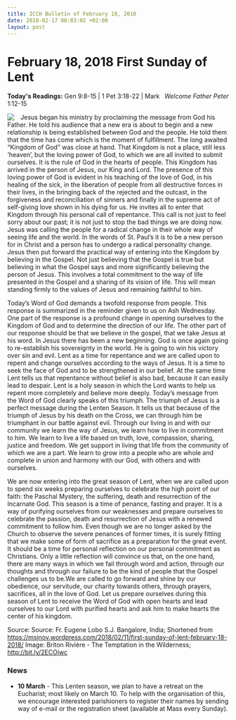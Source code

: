 ```yaml
---
title: ICCH Bulletin of February 18, 2018
date: 2018-02-17 06:03:02 +02:00
layout: post
---
```


# February 18, 2018 First Sunday of Lent
<span style="float: right"><em>Welcome Father Peter</em></span>
**Today's Readings:** Gen 9:8-15 | 1 Pet 3:18-22 | Mark 1:12-15


<img style="float: left; margin-right: 1em;" src="http://bit.ly/2ECOjwc">

Jesus began his ministry by proclaiming the message from God his Father. He told his audience that a new era is about to begin and a new relationship is being established between God and the people. He told them that the time has come which is the moment of fulfillment. The long awaited “Kingdom of God” was close at hand. That Kingdom is not a place, still less ‘heaven’, but the loving power of God, to which we are all invited to submit ourselves. It is the rule of God in the hearts of people. This Kingdom has arrived in the person of Jesus, our King and Lord. The presence of this loving power of God is evident in his teaching of the love of God, in his healing of the sick, in the liberation of people from all destructive forces in their lives, in the bringing back of the rejected and the outcast, in the forgiveness and reconciliation of sinners and finally in the supreme act of self-giving love shown in his dying for us. He invites all to enter that Kingdom through his personal call of repentance. This call is not just to feel sorry about our past; it is not just to stop the bad things we are doing now. Jesus was calling the people for a radical change in their whole way of seeing life and the world. In the words of St. Paul’s it is to be a new person for in Christ and a person has to undergo a radical personality change. Jesus then put forward the practical way of entering into the Kingdom by believing in the Gospel. Not just believing that the Gospel is true but believing in what the Gospel says and more significantly believing the person of Jesus. This involves a total commitment to the way of life presented in the Gospel and a sharing of its vision of life. This will mean standing firmly to the values of Jesus and remaining faithful to him.

Today’s Word of God demands a twofold response from people. This response is summarized in the reminder given to us on Ash Wednesday. One part of the response is a profound change in opening ourselves to the Kingdom of God and to determine the direction of our life. The other part of our response should be that we believe in the gospel, that we take Jesus at his word. In Jesus there has been a new beginning. God is once again going to re-establish his sovereignty in the world. He is going to win his victory over sin and evil. Lent as a time for repentance and we are called upon to repent and change ourselves according to the ways of Jesus. It is a time to seek the face of God and to be strengthened in our belief. At the same time Lent tells us that repentance without belief is also bad, because it can easily lead to despair. Lent is a holy season in which the Lord wants to help us repent more completely and believe more deeply. Today’s message from the Word of God clearly speaks of this triumph. The triumph of Jesus is a perfect message during the Lenten Season. It tells us that because of the triumph of Jesus by his death on the Cross, we can through him be triumphant in our battle against evil. Through our living in and with our community we learn the way of Jesus, we learn how to live in commitment to him. We learn to live a life based on truth, love, compassion, sharing, justice and freedom. We get support in living that life from the community of which we are a part. We learn to grow into a people who are whole and complete in union and harmony with our God, with others and with ourselves.

We are now entering into the great season of Lent, when we are called upon to spend six weeks preparing ourselves to celebrate the high point of our faith: the Paschal Mystery, the suffering, death and resurrection of the Incarnate God. This season is a time of penance, fasting and prayer. It is a way of purifying ourselves from our weaknesses and prepare ourselves to celebrate the passion, death and resurrection of Jesus with a renewed commitment to follow him. Even though we are no longer asked by the Church to observe the severe penances of former times, it is surely fitting that we make some of form of sacrifice as a preparation for the great event. It should be a time for personal reflection on our personal commitment as Christians. Only a little reflection will convince us that, on the one hand, there are many ways in which we fail through word and action, through our thoughts and through our failure to be the kind of people that the Gospel challenges us to be.We are called to go forward and shine by our obedience, our servitude, our charity towards others, through prayers, sacrifices, all in the love of God. Let us prepare ourselves during this season of Lent to receive the Word of God with open hearts and lead ourselves to our Lord with purified hearts and ask him to make hearts the center of his kingdom.

Source: Source: Fr. Eugene Lobo S.J. Bangalore, India; Shortened from https://msjnov.wordpress.com/2018/02/11/first-sunday-of-lent-february-18-2018/
Image: Briton Rivière - The Temptation in the Wilderness; http://bit.ly/2ECOjwc

### News 

* **10 March** - This Lenten season, we plan to have a retreat on the Eucharist; most likely on March 10. To help with the organisation of this, we encourage interested parishioners to register their names by sending way of e-mail or the registration sheet (available at Mass every Sunday).
